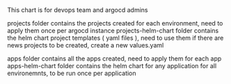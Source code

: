 This chart is for devops team and argocd admins


projects folder contains the projects created for each environment, need to apply them once per argocd instance
projects-helm-chart folder contains the helm chart project templates ( yaml files ), need to use them if there are news projects to be created, create a new values.yaml
 
apps folder contains all the apps created, need to apply them for each app
apps-helm-chart folder contains the helm chart for any application for all environemnts, to be run once per application







